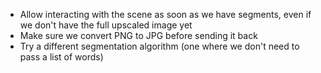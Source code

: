 - Allow interacting with the scene as soon as we have segments,
  even if we don't have the full upscaled image yet
- Make sure we convert PNG to JPG before sending it back
- Try a different segmentation algorithm (one where we don't need to pass a list of words)